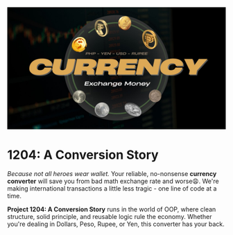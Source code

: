 ![Currency logo](currency(1).jpg)

#  1204: A Conversion Story
*Because not all heroes wear wallet.* Your reliable, no-nonsense **currency converter** will save you from bad math exchange rate and worse😩. We're making international transactions a little less tragic - one line of code at a time. 

**Project 1204: A Conversion Story** runs in the world of OOP, where clean structure, solid principle, and reusable logic rule the economy. Whether you're dealing in Dollars, Peso, Rupee, or Yen, this converter has your back.

